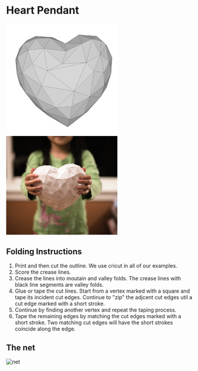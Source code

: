 # Heart Pendant

<img src="./Heart_Pendant.png" width="300" alt="model"> <img src="./Heart_Pendant-paper-model.jpg" width="300" alt="paper craft">


## Folding Instructions

1. Print and then cut the outline. We use cricut in all of our examples.
2. Score the crease lines. 
3. Crease the lines into moutain and valley folds. The crease lines with black line segments are valley folds.
4. Glue or tape the cut lines. Start from a vertex marked with a square and tape its incident cut edges. Continue to "zip" the adjcent cut edges util a cut edge marked with a short stroke. 
5. Continue by finding another vertex and repeat the taping process.
6. Tape the remaining edges by matching the cut edges marked with a short stroke. Two matching cut edges will have the short strokes coincide along the edge. 

## The net

<img src="https://cdn.rawgit.com/jmlien/polynet/f3219028/nets/heart_pendant/Heart_Pendant_0_s1493262931_cut.svg" width="800" alt="net">
